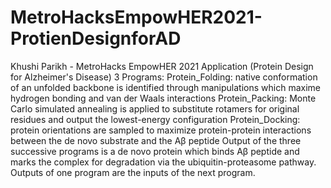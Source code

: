 # MetroHacksEmpowHER2021-ProtienDesignforAD
Khushi Parikh - MetroHacks EmpowHER 2021 Application (Protein Design for Alzheimer's Disease)
3 Programs:
Protein_Folding: native conformation of an unfolded backbone is identified through manipulations which maxime hydrogen bonding and van der Waals interactions
Protein_Packing: Monte Carlo simulated annealing is applied to substitute rotamers for original residues and output the lowest-energy configuration
Protein_Docking: protein orientations are sampled to maximize protein-protein interactions between the de novo substrate and the Aβ peptide
Output of the three successive programs is a de novo protein which binds Aβ peptide and marks the complex for degradation via the ubiquitin-proteasome pathway. Outputs of one program are the inputs of the next program.
